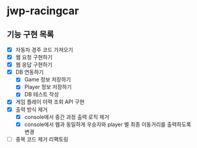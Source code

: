 # jwp-racingcar

## 기능 구현 목록
- [x] 자동차 경주 코드 가져오기
- [x] 웹 요청 구현하기
- [x] 웹 응답 구현하기
- [x] DB 연동하기
  - [x] Game 정보 저장하기
  - [x] Player 정보 저장하기
  - [x] DB 테스트 작성
- [x] 게임 플레이 이력 조회 API 구현
- [x] 출력 방식 제거
  - [x] console에서 중간 과정 출력 로직 제거
  - [x] console에서 웹과 동일하게 우승자와 player 별 최종 이동거리를 출력하도록 변경
- [ ] 중복 코드 제거 리팩토링
